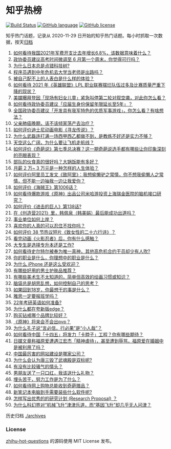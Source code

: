 # 知乎热榜
[![Build Status](https://github.com/ToWeLong/zhihu-hot-questions/workflows/CI/badge.svg)](https://github.com/ToWeLong/zhihu-hot-questions/actions)
[![GitHub language](https://img.shields.io/badge/language-golang-orange.svg)](https://golang.org/)
[![GitHub license](https://img.shields.io/github/license/ToWeLong/zhihu-hot-questions)](https://github.com/ToWeLong/zhihu-hot-questions/blob/main/LICENSE)

知乎热门话题，记录从 2020-11-29 日开始的知乎热门话题。每小时抓取一次数据，按天[归档](./archives)

<!-- BEGIN -->

1. [如何看待我国2021年军费开支比去年增长6.8%，该数据意味着什么？](https://www.zhihu.com/question/447716140)
1. [政协委员建议高考时间微调至 6 月第一个周末，你觉得可行吗？](https://www.zhihu.com/question/447599285)
1. [为什么日本总是点错科技树?](https://www.zhihu.com/question/327279221)
1. [程序员遇到中年危机去大学当老师是出路吗？](https://www.zhihu.com/question/447469652)
1. [被自己配不上的人表白是什么样的体验？](https://www.zhihu.com/question/28398875)
1. [如何看待 2021 年《英雄联盟》LPL 职业联赛摆烂队伍过多及比赛质量严重下降的现状？](https://www.zhihu.com/question/447627103)
1. [美媒曝拜登因「现场有妇女儿童」紧急叫停第二轮对叙空袭，对此你怎么看？](https://www.zhihu.com/question/447793558)
1. [如何看待政协委员建议「应届生身份保留年限延长至5年」？](https://www.zhihu.com/question/447845568)
1. [全国政协委员建议「开发具有我军特色的优质军事游戏」，你怎么看？有啥想法？](https://www.zhihu.com/question/447713024)
1. [父亲肺癌晚期，该不该倾家荡产去治疗？](https://www.zhihu.com/question/446433748)
1. [如何评价迪士尼动画电影《寻龙传说》？](https://www.zhihu.com/question/447497828)
1. [为什么武磊连打满一场西甲西乙都做不到，是教练不好还是实力不够？](https://www.zhihu.com/question/445369676)
1. [天空这么广阔，为什么要让飞机走航线？](https://www.zhihu.com/question/47230743)
1. [如何评价《奇葩说》第七季总决赛？这一期奇葩说选手都有哪些让你印象深刻的亮眼表现？](https://www.zhihu.com/question/447870072)
1. [部队的伙食真的很好吗？大锅饭能有多好？](https://www.zhihu.com/question/441827814)
1. [月薪 2 万~ 3 万元是一种怎样的人生体验？](https://www.zhihu.com/question/50186945)
1. [如何评价阿里员工发文《致阿里》：我想偷懒驴之常情，你不想我偷懒人之常情，但不能一边抽我一边让我爱你？](https://www.zhihu.com/question/447760592)
1. [如何评价《海贼王》第1006话？](https://www.zhihu.com/question/447588330)
1. [如何看待爆款游戏《原神》出品公司米哈游投资上海瑞金医院的脑机接口研究？](https://www.zhihu.com/question/447650697)
1. [如何评价《进击的巨人》第138话?](https://www.zhihu.com/question/447831579)
1. [在《创造营2021》里，韩佩泉（韩美娟）最后能成功出道吗？](https://www.zhihu.com/question/446747728)
1. [事业单位如何上岸？](https://www.zhihu.com/question/345511835)
1. [喜欢你的人真的可以忍住不找你吗？](https://www.zhihu.com/question/433052807)
1. [如何评价 38 节热议短片《致女性的二十六行诗》？](https://www.zhihu.com/question/447715222)
1. [看完动画《火影忍者》后，你有什么感触？](https://www.zhihu.com/question/446312106)
1. [大专生是选择专升本还是工作?](https://www.zhihu.com/question/445196726)
1. [如何看待史尔特尔被奉为唯一真神，其他高危机合约干员却少有人吹?](https://www.zhihu.com/question/447685092)
1. [你的职业是什么，你理想中的职业是什么？](https://www.zhihu.com/question/22219324)
1. [为什么 iPhone 还是这么受欢迎？](https://www.zhihu.com/question/430965272)
1. [有哪些好用的男士护肤品推荐？](https://www.zhihu.com/question/319402441)
1. [有哪些美术生不太知道的，简单但高效的绘画习惯或知识？](https://www.zhihu.com/question/291527457)
1. [脑袋总是胡思乱想，如何控制自己的思考？](https://www.zhihu.com/question/21961293)
1. [如果回到18岁，你最想干的事是什么？](https://www.zhihu.com/question/445765342)
1. [雅思一定要报班学吗？](https://www.zhihu.com/question/68564014)
1. [22年考研英语如何准备?](https://www.zhihu.com/question/355827400)
1. [为什么都在夸新版edge？](https://www.zhihu.com/question/385302999)
1. [购买钻戒哪个品牌比较好？](https://www.zhihu.com/question/28907448)
1. [《原神》将来会不会出pvp？](https://www.zhihu.com/question/432275327)
1. [为什么孔子说“言必信，行必果”是“小人哉”？](https://www.zhihu.com/question/447456514)
1. [如何看待中国「十四五」将发力「卡脖子」工程？你有哪些期待？](https://www.zhihu.com/question/447374901)
1. [日媒文章称福原爱遭遇江宏杰「精神虐待」，甚至遭到辱骂，福原爱在婚姻中是被利用了吗？](https://www.zhihu.com/question/447558400)
1. [中国最厉害的网站建设是哪家公司？](https://www.zhihu.com/question/22810354)
1. [为什么会认为唐三毁了武魂殿是双标呢?](https://www.zhihu.com/question/447122036)
1. [有没有比较骚气的情头？](https://www.zhihu.com/question/264424005)
1. [男朋友送了一只口红，我该送什么礼物？](https://www.zhihu.com/question/304702389)
1. [埋头苦干，努力工作是为了什么？](https://www.zhihu.com/question/441896814)
1. [如何看待网上购物总能收到奇葩赠品？](https://www.zhihu.com/question/447749467)
1. [新笔记本电脑到手需要装些什么软件呢?](https://www.zhihu.com/question/369118255)
1. [怎样写出优秀的的研究计划 (Research Proposal) ？](https://www.zhihu.com/question/23695058)
1. [为什么科幻界对“机械飞升”津津乐道，而“基因飞升”却几乎无人问津？](https://www.zhihu.com/question/441417478)

<!-- END -->

历史归档 [./archives](./archives)


### License
[zhihu-hot-questions](https://github.com/towelong/zhihu-hot-questions) 的源码使用 MIT License 发布。